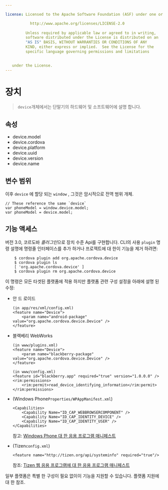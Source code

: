 ```yaml
---

license: Licensed to the Apache Software Foundation (ASF) under one or more contributor license agreements. See the NOTICE file distributed with this work for additional information regarding copyright ownership. The ASF licenses this file to you under the Apache License, Version 2.0 (the "License"); you may not use this file except in compliance with the License. You may obtain a copy of the License at

           http://www.apache.org/licenses/LICENSE-2.0
    
         Unless required by applicable law or agreed to in writing,
         software distributed under the License is distributed on an
         "AS IS" BASIS, WITHOUT WARRANTIES OR CONDITIONS OF ANY
         KIND, either express or implied.  See the License for the
         specific language governing permissions and limitations
    

   under the License.
---
```


# 장치

> `device`개체에서는 단말기의 하드웨어 및 소프트웨어에 설명 합니다.

## 속성

*   device.model
*   device.cordova
*   device.platform
*   device.uuid
*   device.version
*   device.name

## 변수 범위

이후 `device` 에 할당 되는 `window` , 그것은 암시적으로 전역 범위 개체.

    // These reference the same `device`
    var phoneModel = window.device.model;
    var phoneModel = device.model;
    

## 기능 액세스

버전 3.0, 코르도바 *플러그인*으로 장치 수준 Api를 구현합니다. CLI의 사용 `plugin` 명령 설명에 명령줄 인터페이스를 추가 하거나 프로젝트에 대 한이 기능을 제거 하려면:

        $ cordova plugin add org.apache.cordova.device
        $ cordova plugin ls
        [ 'org.apache.cordova.device' ]
        $ cordova plugin rm org.apache.cordova.device
    

이 명령은 모든 타겟된 플랫폼에 적용 하지만 플랫폼 관련 구성 설정을 아래에 설명 된 수정:

*   안 드 로이드
    
        (in app/res/xml/config.xml)
        <feature name="Device">
            <param name="android-package" value="org.apache.cordova.device.Device" />
        </feature>
        

*   블랙베리 WebWorks
    
        (in www/plugins.xml)
        <feature name="Device">
            <param name="blackberry-package" value="org.apache.cordova.device.Device" />
        </feature>
        
        (in www/config.xml)
        <feature id="blackberry.app" required="true" version="1.0.0.0" />
        <rim:permissions>
            <rim:permit>read_device_identifying_information</rim:permit>
        </rim:permissions>
        

*   (Windows Phone`Properties/WPAppManifest.xml`)
    
        <Capabilities>
            <Capability Name="ID_CAP_WEBBROWSERCOMPONENT" />
            <Capability Name="ID_CAP_IDENTITY_DEVICE" />
            <Capability Name="ID_CAP_IDENTITY_USER" />
        </Capabilities>
        
    
    참고: [Windows Phone 대 한 응용 프로그램 매니페스트][1]

*   (Tizen`config.xml`)
    
        <feature name="http://tizen.org/api/systeminfo" required="true"/>
        
    
    참조: [Tizen 웹 응용 프로그램에 대 한 응용 프로그램 매니페스트][2]

 [1]: http://msdn.microsoft.com/en-us/library/ff769509%28v=vs.92%29.aspx
 [2]: https://developer.tizen.org/help/topic/org.tizen.help.gs/Creating%20a%20Project.html?path=0_1_1_3#8814682_CreatingaProject-EditingconfigxmlFeatures

일부 플랫폼은 특별 한 구성이 필요 없이이 기능을 지원할 수 있습니다. 플랫폼 지원에 대 한 참조.